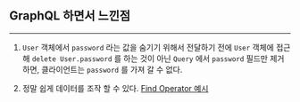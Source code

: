## GraphQL 하면서 느낀점

---

1. `User` 객체에서 `password` 라는 값을 숨기기 위해서 전달하기 전에 `User` 객체에 접근해 `delete User.password` 를 하는 것이 아닌 `Query` 에서 `password` 필드만 제거하면, 클라이언트는 `password` 를 가져 갈 수 없다.

2. 정말 쉽게 데이터를 조작 할 수 있다. [Find Operator 예시](https://github.com/typeorm/typeorm/blob/master/docs/find-options.md)
